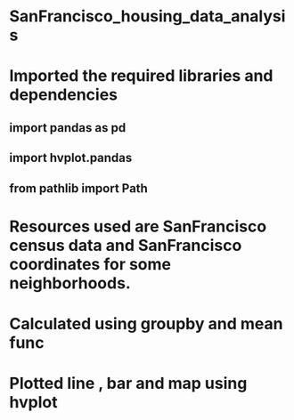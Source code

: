 # SanFrancisco_housing_data_analysis

# Imported the required libraries and dependencies
## import pandas as pd
## import hvplot.pandas
## from pathlib import Path

# Resources used are SanFrancisco census data and SanFrancisco coordinates for some neighborhoods.

# Calculated  using groupby and mean func
# Plotted line , bar and map using hvplot 